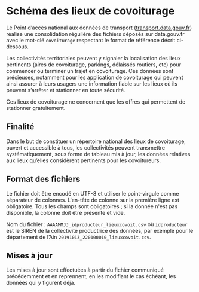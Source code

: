# Schéma des lieux de covoiturage

Le Point d’accès national aux données de transport ([transport.data.gouv.fr](https://transport.data.gouv.fr])) réalise une consolidation régulière des fichiers déposés sur data.gouv.fr avec le mot-clé `covoiturage` respectant le format de référence décrit ci-dessous. 

Les collectivités territoriales peuvent y signaler la localisation des lieux pertinents (aires de covoiturage, parkings, délaissés routiers, etc) pour commencer ou terminer un trajet en covoiturage. Ces données sont précieuses, notamment pour les application de covoiturage qui peuvent ainsi assurer à leurs usagers une information fiable sur les lieux où ils peuvent s’arrêter et stationner en toute sécurité.

Ces lieux de covoiturage ne concernent que les offres qui permettent de stationner gratuitement.

## Finalité
Dans le but de constituer un répertoire national des lieux de covoiturage, ouvert et accessible à tous, les collectivités peuvent transmettre systématiquement, sous forme de tableau mis à jour, les données relatives aux lieux qu’elles considèrent pertinents pour les covoitureurs.

## Format des fichiers
Le fichier doit être encodé en UTF-8 et utiliser le point-virgule comme séparateur de colonnes. L'en-tête de colonne sur la première ligne est obligatoire. Tous les champs sont obligatoires ; si la donnée n'est pas disponible, la colonne doit être présente et vide.

Nom du fichier : `AAAAMMJJ_idproducteur_lieuxcovoit.csv` où `idproducteur` est le SIREN de la collectivité productrice des données, par exemple pour le département de l’Ain `20191013_220100010_lieuxcovoit.csv`.

## Mises à jour
Les mises à jour sont effectuées à partir du fichier communiqué précédemment et en reprennent, en les modifiant le cas échéant, les données qui y figurent déjà.
